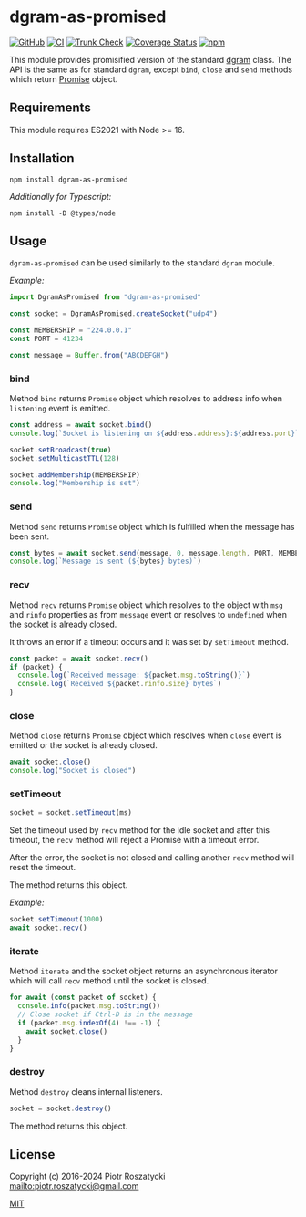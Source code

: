 # dgram-as-promised

<!-- markdownlint-disable MD013 -->

[![GitHub](https://img.shields.io/github/v/release/dex4er/js-dgram-as-promised?display_name=tag&sort=semver)](https://github.com/dex4er/js-dgram-as-promised)
[![CI](https://github.com/dex4er/js-dgram-as-promised/actions/workflows/ci.yaml/badge.svg)](https://github.com/dex4er/js-dgram-as-promised/actions/workflows/ci.yaml)
[![Trunk Check](https://github.com/dex4er/js-dgram-as-promised/actions/workflows/trunk.yaml/badge.svg)](https://github.com/dex4er/js-dgram-as-promised/actions/workflows/trunk.yaml)
[![Coverage Status](https://coveralls.io/repos/github/dex4er/js-dgram-as-promised/badge.svg)](https://coveralls.io/github/dex4er/js-dgram-as-promised)
[![npm](https://img.shields.io/npm/v/dgram-as-promised.svg)](https://www.npmjs.com/package/dgram-as-promised)

<!-- markdownlint-enable MD013 -->

This module provides promisified version of the standard
[dgram](https://nodejs.org/api/dgram.html) class. The API is the same as for
standard `dgram`, except `bind`, `close` and `send` methods which return
[Promise](https://developer.mozilla.org/en-US/docs/Web/JavaScript/Reference/Global_Objects/Promise)
object.

## Requirements

This module requires ES2021 with Node >= 16.

## Installation

```shell
npm install dgram-as-promised
```

_Additionally for Typescript:_

```shell
npm install -D @types/node
```

## Usage

`dgram-as-promised` can be used similarly to the standard `dgram` module.

_Example:_

```js
import DgramAsPromised from "dgram-as-promised"

const socket = DgramAsPromised.createSocket("udp4")

const MEMBERSHIP = "224.0.0.1"
const PORT = 41234

const message = Buffer.from("ABCDEFGH")
```

### bind

Method `bind` returns `Promise` object which resolves to address info when
`listening` event is emitted.

```js
const address = await socket.bind()
console.log(`Socket is listening on ${address.address}:${address.port}`)

socket.setBroadcast(true)
socket.setMulticastTTL(128)

socket.addMembership(MEMBERSHIP)
console.log("Membership is set")
```

### send

Method `send` returns `Promise` object which is fulfilled when the message
has been sent.

```js
const bytes = await socket.send(message, 0, message.length, PORT, MEMBERSHIP)
console.log(`Message is sent (${bytes} bytes)`)
```

### recv

Method `recv` returns `Promise` object which resolves to the object with `msg`
and `rinfo` properties as from `message` event or resolves to `undefined` when
the socket is already closed.

It throws an error if a timeout occurs and it was set by `setTimeout` method.

```js
const packet = await socket.recv()
if (packet) {
  console.log(`Received message: ${packet.msg.toString()}`)
  console.log(`Received ${packet.rinfo.size} bytes`)
}
```

### close

Method `close` returns `Promise` object which resolves when `close` event is
emitted or the socket is already closed.

```js
await socket.close()
console.log("Socket is closed")
```

### setTimeout

```js
socket = socket.setTimeout(ms)
```

Set the timeout used by `recv` method for the idle socket and after this
timeout, the `recv` method will reject a Promise with a timeout error.

After the error, the socket is not closed and calling another `recv` method
will reset the timeout.

The method returns this object.

_Example:_

```js
socket.setTimeout(1000)
await socket.recv()
```

### iterate

Method `iterate` and the socket object returns an asynchronous iterator which
will call `recv` method until the socket is closed.

```js
for await (const packet of socket) {
  console.info(packet.msg.toString())
  // Close socket if Ctrl-D is in the message
  if (packet.msg.indexOf(4) !== -1) {
    await socket.close()
  }
}
```

### destroy

Method `destroy` cleans internal listeners.

```js
socket = socket.destroy()
```

The method returns this object.

## License

Copyright (c) 2016-2024 Piotr Roszatycki <mailto:piotr.roszatycki@gmail.com>

[MIT](https://opensource.org/licenses/MIT)
